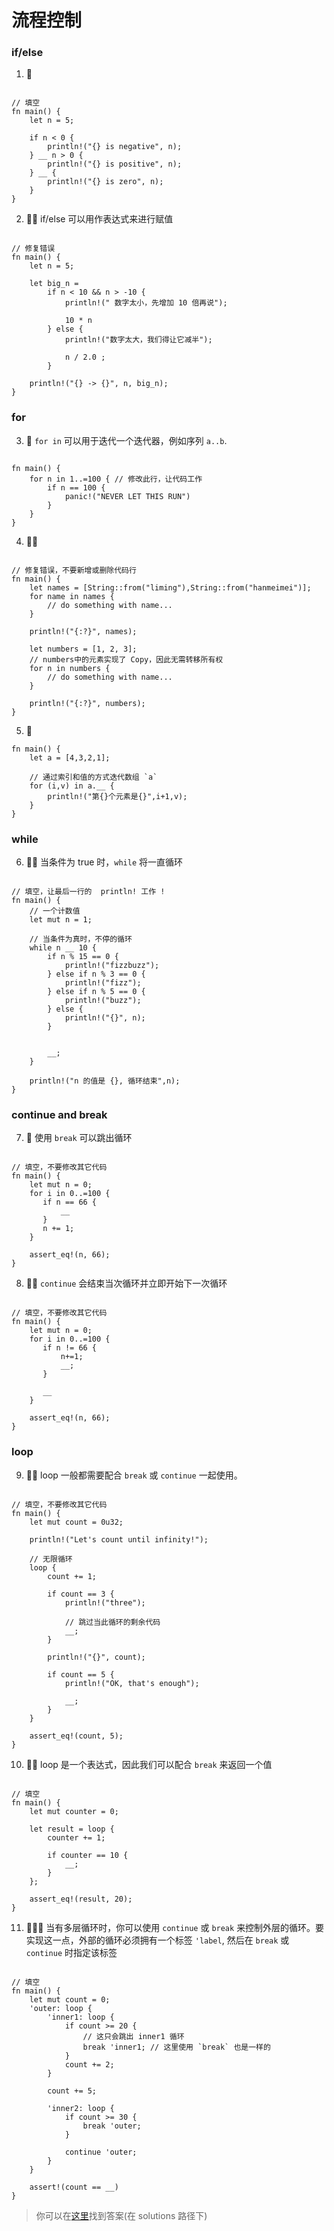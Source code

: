 # 流程控制

### if/else

1. 🌟

```rust,editable

// 填空
fn main() {
    let n = 5;

    if n < 0 {
        println!("{} is negative", n);
    } __ n > 0 {
        println!("{} is positive", n);
    } __ {
        println!("{} is zero", n);
    }
}
```

2. 🌟🌟 if/else 可以用作表达式来进行赋值

```rust,editable

// 修复错误
fn main() {
    let n = 5;

    let big_n =
        if n < 10 && n > -10 {
            println!(" 数字太小，先增加 10 倍再说");

            10 * n
        } else {
            println!("数字太大，我们得让它减半");

            n / 2.0 ;
        }

    println!("{} -> {}", n, big_n);
}
```

### for

3. 🌟 `for in` 可以用于迭代一个迭代器，例如序列 `a..b`.

```rust,editable

fn main() {
    for n in 1..=100 { // 修改此行，让代码工作
        if n == 100 {
            panic!("NEVER LET THIS RUN")
        }
    }
}
```

4. 🌟🌟

```rust,editable

// 修复错误，不要新增或删除代码行
fn main() {
    let names = [String::from("liming"),String::from("hanmeimei")];
    for name in names {
        // do something with name...
    }

    println!("{:?}", names);

    let numbers = [1, 2, 3];
    // numbers中的元素实现了 Copy，因此无需转移所有权
    for n in numbers {
        // do something with name...
    }

    println!("{:?}", numbers);
}
```

5. 🌟

```rust,editable
fn main() {
    let a = [4,3,2,1];

    // 通过索引和值的方式迭代数组 `a`
    for (i,v) in a.__ {
        println!("第{}个元素是{}",i+1,v);
    }
}
```

### while

6. 🌟🌟 当条件为 true 时，`while` 将一直循环

```rust,editable

// 填空，让最后一行的  println! 工作 !
fn main() {
    // 一个计数值
    let mut n = 1;

    // 当条件为真时，不停的循环
    while n __ 10 {
        if n % 15 == 0 {
            println!("fizzbuzz");
        } else if n % 3 == 0 {
            println!("fizz");
        } else if n % 5 == 0 {
            println!("buzz");
        } else {
            println!("{}", n);
        }


        __;
    }

    println!("n 的值是 {}, 循环结束",n);
}
```

### continue and break

7. 🌟 使用 `break` 可以跳出循环

```rust,editable

// 填空，不要修改其它代码
fn main() {
    let mut n = 0;
    for i in 0..=100 {
       if n == 66 {
           __
       }
       n += 1;
    }

    assert_eq!(n, 66);
}
```

8. 🌟🌟 `continue` 会结束当次循环并立即开始下一次循环

```rust,editable

// 填空，不要修改其它代码
fn main() {
    let mut n = 0;
    for i in 0..=100 {
       if n != 66 {
           n+=1;
           __;
       }

       __
    }

    assert_eq!(n, 66);
}
```

### loop

9. 🌟🌟 loop 一般都需要配合 `break` 或 `continue` 一起使用。

```rust,editable

// 填空，不要修改其它代码
fn main() {
    let mut count = 0u32;

    println!("Let's count until infinity!");

    // 无限循环
    loop {
        count += 1;

        if count == 3 {
            println!("three");

            // 跳过当此循环的剩余代码
            __;
        }

        println!("{}", count);

        if count == 5 {
            println!("OK, that's enough");

            __;
        }
    }

    assert_eq!(count, 5);
}
```

10. 🌟🌟 loop 是一个表达式，因此我们可以配合 `break` 来返回一个值

```rust,editable

// 填空
fn main() {
    let mut counter = 0;

    let result = loop {
        counter += 1;

        if counter == 10 {
            __;
        }
    };

    assert_eq!(result, 20);
}
```

11. 🌟🌟🌟 当有多层循环时，你可以使用 `continue` 或 `break` 来控制外层的循环。要实现这一点，外部的循环必须拥有一个标签 `'label`, 然后在 `break` 或 `continue` 时指定该标签

```rust,editable

// 填空
fn main() {
    let mut count = 0;
    'outer: loop {
        'inner1: loop {
            if count >= 20 {
                // 这只会跳出 inner1 循环
                break 'inner1; // 这里使用 `break` 也是一样的
            }
            count += 2;
        }

        count += 5;

        'inner2: loop {
            if count >= 30 {
                break 'outer;
            }

            continue 'outer;
        }
    }

    assert!(count == __)
}
```

> 你可以在[这里](https://github.com/sunface/rust-by-practice/blob/master/solutions/flow-control.md)找到答案(在 solutions 路径下)
